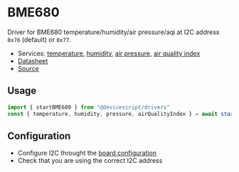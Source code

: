 # BME680

Driver for BME680 temperature/humidity/air pressure/aqi
at I2C address `0x76` (default) or `0x77`.

-   Services: [temperature](/api/clients/temperature/), [humidity](/api/clients/humidity/), [air pressure](/api/clients/airpressure/), [air quality index](/api/clients/airqualityindex/)
-   [Datasheet](https://www.bosch-sensortec.com/media/boschsensortec/downloads/datasheets/bst-bme680-ds001.pdf)
-   [Source](https://github.com/microsoft/devicescript/blob/main/packages/drivers/src/bme680.ts)

## Usage

```ts
import { startBME680 } from "@devicescript/drivers"
const { temperature, humidity, pressure, airQualityIndex } = await startBME680()
```

## Configuration

-   Configure I2C throught the [board configuration](/developer/board-configuration)
-   Check that you are using the correct I2C address
